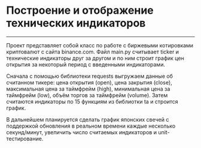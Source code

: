 # Построение и отображение технических индикаторов
---

Проект представляет собой класс по работе с биржевыми котировками криптовалют c сайта binance.com. Файл main.py считывает ticker и технические индикаторы друг за другом и по ним строит график цен открытия за некоторый период с введенными индикаторами. 

Сначала с помощью библиотеки requests выгружаем данные об считанном тикере: цена открытия (open), цена закрытия (close), максимальная цена за таймфрейм (high), минимальная цена за таймфрейм (low), объём торгов за таймфрейм (volume). Затем считаются индикаторы по 15 функциям из библиотки ta и строится график.

В дальнейшем планируется сделать график японских свечей с поддержкой обновления в реальном времени каждые несколько секунд/минут, увеличить число считаемых индикаторов и unit-тестирование.

